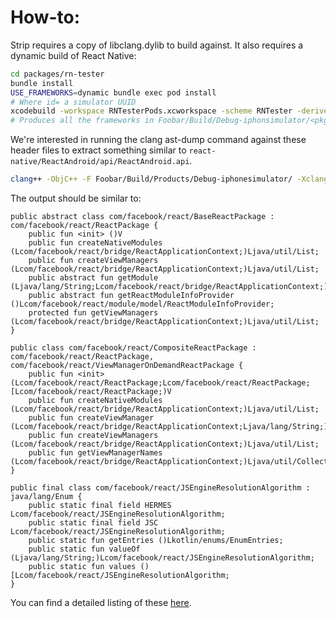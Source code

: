 # How-to:

Strip requires a copy of libclang.dylib to build against.  It also requires a dynamic build of React Native:

```bash
cd packages/rn-tester
bundle install
USE_FRAMEWORKS=dynamic bundle exec pod install
# Where id= a simulator UUID
xcodebuild -workspace RNTesterPods.xcworkspace -scheme RNTester -derivedDataPath ./Foobar -destination id=90060151-D6DD-4937-9208-1F18C9FB7E59 -configuration Debug
# Produces all the frameworks in Foobar/Build/Debug-iphonsimulator/<pkg>/<name>.framework/Headers/*.h
```

We're interested in running the clang ast-dump command against these header files to extract something similar to `react-native/ReactAndroid/api/ReactAndroid.api`.

```bash
clang++ -ObjC++ -F Foobar/Build/Products/Debug-iphonesimulator/ -Xclang -ast-dump -fsyntax-only Foobar/Build/Products/Debug-iphonesimulator/React-Core/React.framework/Headers/RCTWebSocketModule.h
```

The output should be similar to:

```
public abstract class com/facebook/react/BaseReactPackage : com/facebook/react/ReactPackage {
	public fun <init> ()V
	public fun createNativeModules (Lcom/facebook/react/bridge/ReactApplicationContext;)Ljava/util/List;
	public fun createViewManagers (Lcom/facebook/react/bridge/ReactApplicationContext;)Ljava/util/List;
	public abstract fun getModule (Ljava/lang/String;Lcom/facebook/react/bridge/ReactApplicationContext;)Lcom/facebook/react/bridge/NativeModule;
	public abstract fun getReactModuleInfoProvider ()Lcom/facebook/react/module/model/ReactModuleInfoProvider;
	protected fun getViewManagers (Lcom/facebook/react/bridge/ReactApplicationContext;)Ljava/util/List;
}

public class com/facebook/react/CompositeReactPackage : com/facebook/react/ReactPackage, com/facebook/react/ViewManagerOnDemandReactPackage {
	public fun <init> (Lcom/facebook/react/ReactPackage;Lcom/facebook/react/ReactPackage;[Lcom/facebook/react/ReactPackage;)V
	public fun createNativeModules (Lcom/facebook/react/bridge/ReactApplicationContext;)Ljava/util/List;
	public fun createViewManager (Lcom/facebook/react/bridge/ReactApplicationContext;Ljava/lang/String;)Lcom/facebook/react/uimanager/ViewManager;
	public fun createViewManagers (Lcom/facebook/react/bridge/ReactApplicationContext;)Ljava/util/List;
	public fun getViewManagerNames (Lcom/facebook/react/bridge/ReactApplicationContext;)Ljava/util/Collection;
}

public final class com/facebook/react/JSEngineResolutionAlgorithm : java/lang/Enum {
	public static final field HERMES Lcom/facebook/react/JSEngineResolutionAlgorithm;
	public static final field JSC Lcom/facebook/react/JSEngineResolutionAlgorithm;
	public static fun getEntries ()Lkotlin/enums/EnumEntries;
	public static fun valueOf (Ljava/lang/String;)Lcom/facebook/react/JSEngineResolutionAlgorithm;
	public static fun values ()[Lcom/facebook/react/JSEngineResolutionAlgorithm;
}
```

You can find a detailed listing of these [here](https://docs.oracle.com/javase/specs/jvms/se17/html/jvms-4.html#jvms-4.3).

